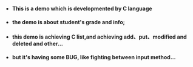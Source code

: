 * #### This is a demo which is developmented by C language

* #### the demo is about student's grade and info;
* #### this demo is achieving C list,and achieving add、put、modified and deleted and other...
* #### but it's having some BUG, like fighting between input method...

####
